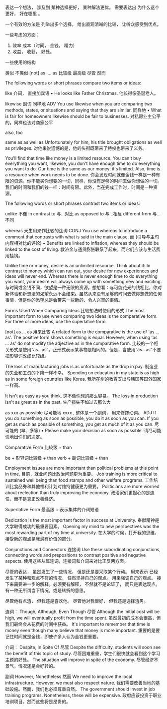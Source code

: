 

表达一个想法， 涉及到 某种选择更好， 某种解法更优。 需要表达出 为什么这个更好， 好在哪里 。


一个有效的方法是  列举出多个选择， 给出直观清晰的比较， 让听众感受到优点。


一些考虑的方面；
1. 效率 成本（时间， 金钱， 精力）
2. 收益， 收获， 好处。


一些使用的结构

类似 不类似
[not] as .... as
比较级
最高级
尽管
然而

The following words or short phrases compare two items or ideas:

like 介词， 直接加宾语
•  He looks like Father Christmas. 
 他长得像圣诞老人。

likewise 副词 同样地
ADV You use likewise when you are comparing two methods, states, or situations and saying that they are similar. 同样地
•  What is fair for homeowners likewise should be fair to businesses. 
 对私房业主公平的，同样也该对商家公平

also, too

same as
as well as
Unfortunately for him, his title brought obligations as well as privileges. 
对他来说遗憾的是，他的头衔既带来了特权也带来了义务。

You'll find that time like money is a limited resource. You can't buy everything you want, likewise, you don't have enough time to do everything you want to do. Our time is the same as our money: it's limited. Also, time is a resource when work needs to be done.
你会发现时间就像金钱一样是一种有限的资源。你不能买你想要的一切，同样，你没有足够的时间去做你想做的一切。我们的时间和我们的钱一样：时间有限。此外，当在完成工作时，时间是一种资源。


The following words or short phrases contrast two items or ideas:

unlike
不像
in contrast to
与…对比
as opposed to
与…相反
different from
与...不同

whereas 天生用来作比较的连词
CONJ You use whereas to introduce a comment that contrasts with what is said in the main clause. 而 (引导与主句内容相对比的评论)
•  Benefits are linked to inflation, whereas they should be linked to the cost of living. 
 救济金与通货膨胀联系了起来，而它们应该与生活费用挂钩。

Unlike time or money, desire is an unlimited resource. Think about it: In contrast to money which can run out, your desire for new experiences and ideas will never end. Whereas there is never enough time to do everything you want, your desire will always come up with something new and exciting.
与时间或金钱不同，欲望是一种无限的资源。想想看：与可能花光的钱相比，你对新体验和新想法的渴望永远不会结束。虽然从来没有足够的时间去做你想做的任何事情，但是你的愿望总是会带来一些新的、令人兴奋的事情。


Forms Used When Comparing Ideas
比较想法时使用的形式
The most important form to use when comparing two ideas is the comparative form. For three or more ideas, use the superlative form.


[not] as ... as 用来比较
A related form to the comparative is the use of 'as ... as'. The positive form shows something is equal. However, when using 'as ... as' do not modify the adjective as in the comparative form.
比较的一个相关形式是使用“as...as”。正形式表示某事物是相同的。但是，当使用“as…as”不要把形容词改成比较级。

The loss of manufacturing jobs is as unfortunate as the drop in pay.
制造业的失业和工资的下降一样不幸。
Spending on education in my state is as high as in some foreign countries like Korea.
我所在州的教育支出与韩国等国外国家一样高。

It isn't as easy as you think.
这不像你想的那么容易。
The loss in production isn't as great as in the past.
生产损失不如过去那么大

as xxx as possible 尽可能地 xxxx , 整体是一个副词， 用来修饰动词。
ADJ 
If you do something as soon as possible, you do it as soon as you can. 
If you get as much as possible of something, you get as much of it as you can. 尽可能的 (早、多等)
•  Please make your decision as soon as possible. 
 请尽可能快地出你们的决定。


Comparative Form
比较级 + than

be + 形容词比较级 + than
verb + 副词比较级 + than

Employment issues are more important than political problems at this point in time.
目前，就业问题比政治问题更为重要。
Job training is more critical to sustained well being than food stamps and other welfare programs.
工作培训比食品券和其他福利计划对维持健康更为重要。
Politicians are more worried about reelection than truly improving the economy.
政治家们更担心的是连任，而不是真正改善经济。


Superlative Form
最高级 + 表示集体的介词短语

Dedication is the most important factor in success at University.
奉献精神是大学取得成功的最重要因素。
Opening my mind to new perspectives was the most rewarding part of my time at university.
在大学的时候，打开我的思维，接受新的观点是我最有价值的部分。

Conjunctions and Connectors
连接词
Use these subordinating conjunctions, connecting words and prepositions to contrast positive and negative aspects.
使用这些从属连词，连接词和介词来对比正反两方面。

尽管的表达， 虽然发生了一些情况， 但是还是要采取某个行动。 用来表示 已经发生了某种和观点不符的情况， 任然坚持自己的观点。 用来强调自己的观点。 接下来需要进一步的解释。必须要有解释， 不然就不是论证了， 而只是表达观点。 有一种无所谓当下情况，或是转折的意思。

尽管他有点渣， 但我还是喜欢他。
尽管他对我很好， 但我还是选择渣男。 

连词： Though, Although, Even Though​ 尽管
Although the initial cost will be high, we will eventually profit from the time spent.
虽然最初的成本会很高，但我们最终会从花费的时间中获益。
It's important to remember that time is money even though many believe that money is more important.
重要的是要记住时间就是金钱，即使许多人认为金钱更重要。

介词： Despite, In Spite Of 尽管
Despite the difficulty, students will soon see the benefit of this topic of study.
尽管困难重重，学生们很快就会看到这个学习主题的好处。
The situation will improve in spite of the economy.
尽管经济不景气，情况还是会好转的。


副词 However, Nonetheless 然而
We need to improve the local infrastructure. However, we must also respect nature.
我们需要改善当地的基础设施。然而，我们也必须尊重自然。
The government should invest in job training programs. Nonetheless, these will be expensive.
政府应该投资于职业培训项目。然而这些将是昂贵的。

